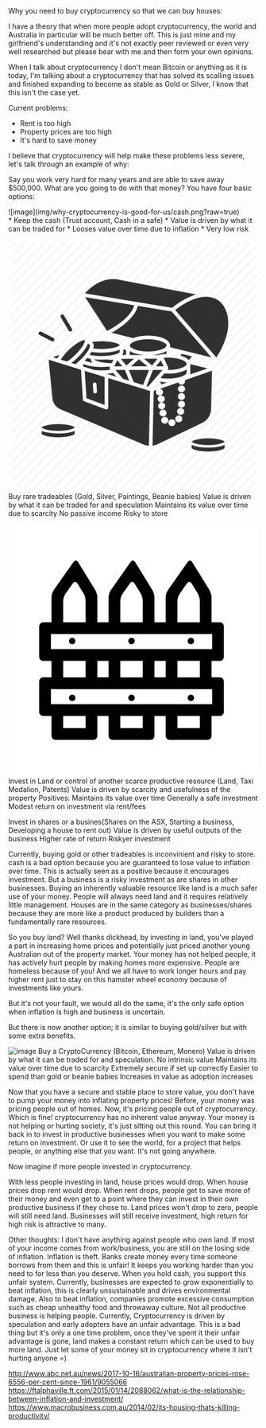 
<link type="text/css" rel="stylesheet" href="main.css" />
<link type="text/css" rel="stylesheet" href="style/simplegrid.css" />
Why you need to buy cryptocurrency so that we can buy houses:

I have a theory that when more people adopt cryptocurrency, the world and Australia in particular will be much better off. This is just mine and my girlfriend's understanding and it's not exactly peer reviewed or even very well researched but please bear with me and then form your own opinions.

When I talk about cryptocurrency I don't mean Bitcoin or anything as it is today, I'm talking about a cryptocurrency that has solved its scalling issues and finished expanding to become as stable as Gold or Silver, I know that this isn't the case yet.

Current problems:

* Rent is too high
* Property prices are too high
* It's hard to save money

I believe that cryptocurrency will help make these problems less severe, let's talk through an example of why:

Say you work very hard for many years and are able to save away $500,000. What are you going to do with that money?
You have four basic options:
<div class="grid">
<div class="col-6-12">
<div class="content">
![image](img/why-cryptocurrency-is-good-for-us/cash.png?raw=true)
</div>
</div>
<div class="col-6-12">
<div class="content">
* Keep the cash (Trust account, Cash in a safe)
* Value is driven by what it can be traded for
* Looses value over time due to inflation
* Very low risk
</div>
</div>
</div>

![image](img/why-cryptocurrency-is-good-for-us/treasure.png?raw=true)
Buy rare tradeables (Gold, Silver, Paintings, Beanie babies)
Value is driven by what it can be traded for and speculation
Maintains its value over time due to scarcity
No passive income
Risky to store


![image](img/why-cryptocurrency-is-good-for-us/fences.png?raw=true)
Invest in Land or control of another scarce productive resource (Land, Taxi Medalion, Patents)
Value is driven by scarcity and usefulness of the property
Positives: 
Maintains its value over time
Generally a safe investment
Modest return on investment via rent/fees

Invest in shares or a busines(Shares on the ASX, Starting a business, Developing a house to rent out)
Value is driven by useful outputs of the business
Higher rate of return
Riskyer investment

Currently, buying gold or other tradeables is inconvinient and risky to store. cash is a bad option because you are guaranteed to lose value to inflation over time. This is actually seen as a positive because it encourages investment. But a business is a risky investment as are shares in other businesses. Buying an inherently valuable resource like land is a much safer use of your money. People will always need land and it requires relatively little management. Houses are in the same category as businesses/shares because they are more like a product produced by builders than a fundamentally rare resources.

So you buy land? Well thanks dickhead, by investing in land, you've played a part in increasing home prices and potentially just priced another young Australian out of the property market. Your money has not helped people, it has actively hurt people by making homes more expensive. People are homeless because of you! And we all have to work longer hours and pay higher rent just to stay on this hamster wheel economy because of investments like yours. 

But it's not your fault, we would all do the same, it's the only safe option when inflation is high and business is uncertain. 

But there is now another option; it is similar to buying gold/silver but with some extra benefits.

![image](img/why-cryptocurrency-is-good-for-us/cryptos.png?raw=true)
Buy a CryptoCurrency (Bitcoin, Ethereum, Monero)
Value is driven by what it can be traded for and speculation.
No intrinsic value
Maintains its value over time due to scarcity
Extremely secure if set up correctly
Easier to spend than gold or beanie babies
Increases in value as adoption increases


Now that you have a secure and stable place to store value, you don't have to pump your money into inflating property prices! Before, your money was pricing people out of homes. Now, it's pricing people out of cryptocurrency. Which is fine! cryptocurrency has no inherent value anyway. Your money is not helping or hurting society, it's just sitting out this round. You can bring it back in to invest in productive businesses when you want to make some return on investment. Or use it to see the world, for a project that helps people, or anything else that you want. It's not going anywhere. 

Now imagine if more people invested in cryptocurrency.

With less people investing in land, house prices would drop.
When house prices drop rent would drop.
When rent drops, people get to save more of their money and even get to a point where they can invest in their own productive business if they chose to.
Land prices won't drop to zero, people will still need land.
Businesses will still receive investment, high return for high risk is attractive to many.

Other thoughts:
I don't have anything against people who own land. If most of your income comes from work/business, you are still on the losing side of inflation.
Inflation is theft. Banks create money every time someone borrows from them and this is unfair! It keeps you working harder than you need to for less than you deserve. When you hold cash, you support this unfair system.
Currently, businesses are expected to grow exponentially to beat inflation, this is clearly unsustainable and drives environmental damage. 
Also to beat inflation, companies promote excessive consumption such as cheap unhealthy food and throwaway culture. Not all productive business is helping people.
Currently, Cryptocurrency is driven by speculation and early adopters have an unfair advantage. This is a bad thing but it's only a one time problem, once they've spent it their unfair advantage is gone, land makes a constant return which can be used to buy more land.
Just let some of your money sit in cryptocurrency where it isn't hurting anyone =)

http://www.abc.net.au/news/2017-10-16/australian-property-prices-rose-6556-per-cent-since-1961/9055066
https://ftalphaville.ft.com/2015/01/14/2088062/what-is-the-relationship-between-inflation-and-investment/
https://www.macrobusiness.com.au/2014/02/its-housing-thats-killing-productivity/



